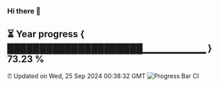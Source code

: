 ### Hi there 👋
⏳ Year progress { █████████████████████▁▁▁▁▁▁▁▁▁ } 73.23 %
---
⏰ Updated on Wed, 25 Sep 2024 00:38:32 GMT
![Progress Bar CI](https://github.com/Moyi321/Moyi321/workflows/Progress%20Bar%20CI/badge.svg)
